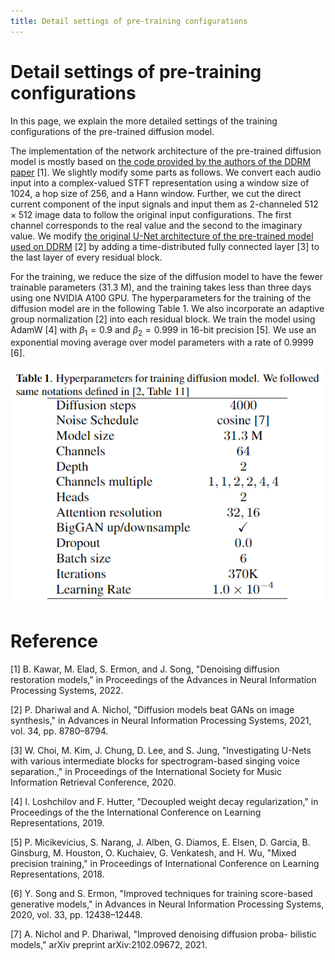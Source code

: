 ```yaml
---
title: Detail settings of pre-training configurations
---
```

<script async src="https://cdnjs.cloudflare.com/ajax/libs/mathjax/2.7.0/MathJax.js?config=TeX-AMS_CHTML"></script>
<script type="text/x-mathjax-config">
 MathJax.Hub.Config({
 tex2jax: {
 inlineMath: [["$","$"], ["`","`"]],
 displayMath: [ ['$$','$$'], ["\\[","\\]"] ]
 }
 });
</script>

# Detail settings of pre-training configurations
In this page, we explain the more detailed settings of the training configurations of the pre-trained diffusion model. 

The implementation of the network architecture of the pre-trained diffusion model is mostly based on [the code provided by the authors of the DDRM paper](https://github.com/bahjat-kawar/ddrm) [1].
We slightly modify some parts as follows. 
We convert each audio input into a complex-valued STFT representation using a window size of $1024$, a hop size of $256$, and a Hann window.
Further, we cut the direct current component of the input signals and input them as $2$-channeled $512 \times 512$ image data to follow the original input configurations. The first channel corresponds to the real value and the second to the imaginary value.
We modify [the original U-Net architecture of the pre-trained model used on DDRM](https://github.com/openai/guided-diffusion) [2] by adding a time-distributed fully connected layer [3] to the last layer of every residual block.

For the training, we reduce the size of the diffusion model to have the fewer trainable parameters ($31.3$ M), and the training takes less than three days using one NVIDIA A100 GPU.
The hyperparameters for the training of the diffusion model are in the following $\textrm{Table 1}$.
We also incorporate an adaptive group normalization [2] into each residual block.
We train the model using AdamW [4] with $\beta_{1}=0.9$ and $\beta_{2}=0.999$ in $16$-bit precision [5]. We use an exponential moving average over model parameters with a rate of $0.9999$ [6].

<p align="center">
    <img width="500" src="./images/demo_table_pre.png" alt="Material Bread logo">
</p>

# Reference
[1] B. Kawar, M. Elad, S. Ermon, and J. Song, "Denoising diffusion restoration models," in Proceedings of the Advances in Neural Information Processing Systems, 2022.

[2] P. Dhariwal and A. Nichol, "Diffusion models beat GANs on image synthesis," in Advances in Neural Information Processing Systems, 2021, vol. 34, pp. 8780–8794.

[3] W. Choi, M. Kim, J. Chung, D. Lee, and S. Jung, "Investigating U-Nets with various intermediate blocks for spectrogram-based singing voice separation.," in Proceedings of the International Society for Music Information Retrieval Conference, 2020.

[4] I. Loshchilov and F. Hutter, "Decoupled weight decay regularization," in Proceedings of the the International Conference on Learning Representations, 2019.

[5] P. Micikevicius, S. Narang, J. Alben, G. Diamos, E. Elsen, D. Garcia, B. Ginsburg, M. Houston, O. Kuchaiev, G. Venkatesh, and H. Wu, "Mixed precision training," in Proceedings of International Conference on Learning Representations, 2018.

[6] Y. Song and S. Ermon, "Improved techniques for training score-based generative models," in Advances in Neural Information Processing Systems, 2020, vol. 33, pp. 12438–12448.

[7] A. Nichol and P. Dhariwal, "Improved denoising diffusion proba-
bilistic models," arXiv preprint arXiv:2102.09672, 2021.
